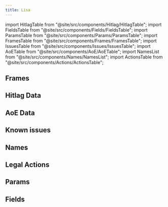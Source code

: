 ```yaml
---
title: Lisa
---
```


import HitlagTable from "@site/src/components/Hitlag/HitlagTable";
import FieldsTable from "@site/src/components/Fields/FieldsTable";
import ParamsTable from "@site/src/components/Params/ParamsTable";
import FramesTable from "@site/src/components/Frames/FramesTable";
import IssuesTable from "@site/src/components/Issues/IssuesTable";
import AoETable from "@site/src/components/AoE/AoETable";
import NamesList from "@site/src/components/Names/NamesList";
import ActionsTable from "@site/src/components/Actions/ActionsTable";

## Frames

<FramesTable item_key="lisa" />

## Hitlag Data

<HitlagTable item_key="lisa" />

## AoE Data

<AoETable item_key="lisa" />

## Known issues

<IssuesTable item_key="lisa" />

## Names

<NamesList item_key="lisa" />

## Legal Actions

<ActionsTable item_key="lisa" />

## Params

<ParamsTable item_key="lisa" />

## Fields

<FieldsTable item_key="lisa" />
